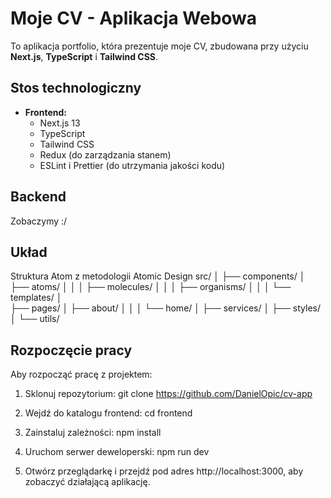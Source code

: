 # Moje CV - Aplikacja Webowa

To aplikacja portfolio, która prezentuje moje CV, zbudowana przy użyciu **Next.js**, **TypeScript** i **Tailwind CSS**.

## Stos technologiczny

- **Frontend:**
  - Next.js 13
  - TypeScript
  - Tailwind CSS
  - Redux (do zarządzania stanem)
  - ESLint i Prettier (do utrzymania jakości kodu)

## Backend

Zobaczymy :/

## Układ

Struktura Atom z metodologii Atomic Design
src/
│
├── components/
│ ├── atoms/
│ │
│ ├── molecules/
│ │
│ ├── organisms/
│ │
│ └── templates/
│  
├── pages/
│ ├── about/
│ │
│ └── home/
│
├── services/
│
├── styles/
│
└── utils/

## Rozpoczęcie pracy

Aby rozpocząć pracę z projektem:

1. Sklonuj repozytorium:
   git clone https://github.com/DanielOpic/cv-app

2. Wejdź do katalogu frontend:
   cd frontend

3. Zainstaluj zależności:
   npm install

4. Uruchom serwer deweloperski:
   npm run dev

5. Otwórz przeglądarkę i przejdź pod adres http://localhost:3000, aby zobaczyć działającą aplikację.
